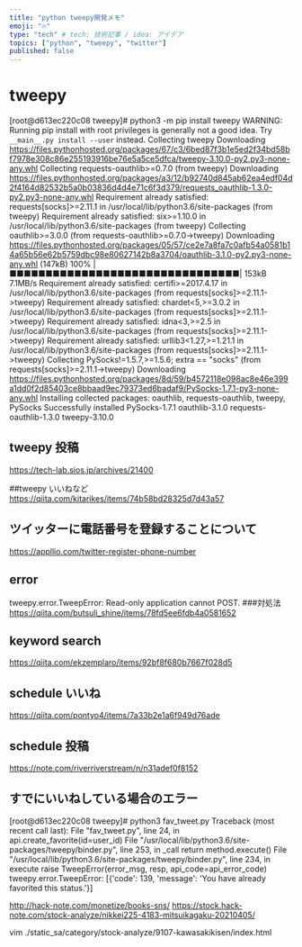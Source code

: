 ```yaml
---
title: "python tweepy開発メモ"
emoji: "🔥"
type: "tech" # tech: 技術記事 / idea: アイデア
topics: ["python", "tweepy", "twitter"]
published: false
---
```


# tweepy
[root@d613ec220c08 tweepy]# python3 -m pip install tweepy
WARNING: Running pip install with root privileges is generally not a good idea. Try `__main__.py install --user` instead.
Collecting tweepy
  Downloading https://files.pythonhosted.org/packages/67/c3/6bed87f3b1e5ed2f34bd58bf7978e308c86e255193916be76e5a5ce5dfca/tweepy-3.10.0-py2.py3-none-any.whl
Collecting requests-oauthlib>=0.7.0 (from tweepy)
  Downloading https://files.pythonhosted.org/packages/a3/12/b92740d845ab62ea4edf04d2f4164d82532b5a0b03836d4d4e71c6f3d379/requests_oauthlib-1.3.0-py2.py3-none-any.whl
Requirement already satisfied: requests[socks]>=2.11.1 in /usr/local/lib/python3.6/site-packages (from tweepy)
Requirement already satisfied: six>=1.10.0 in /usr/local/lib/python3.6/site-packages (from tweepy)
Collecting oauthlib>=3.0.0 (from requests-oauthlib>=0.7.0->tweepy)
  Downloading https://files.pythonhosted.org/packages/05/57/ce2e7a8fa7c0afb54a0581b14a65b56e62b5759dbc98e80627142b8a3704/oauthlib-3.1.0-py2.py3-none-any.whl (147kB)
    100% |■■■■■■■■■■■■■■■■■■■■■■■■■■■■■■■■| 153kB 7.1MB/s
Requirement already satisfied: certifi>=2017.4.17 in /usr/local/lib/python3.6/site-packages (from requests[socks]>=2.11.1->tweepy)
Requirement already satisfied: chardet<5,>=3.0.2 in /usr/local/lib/python3.6/site-packages (from requests[socks]>=2.11.1->tweepy)
Requirement already satisfied: idna<3,>=2.5 in /usr/local/lib/python3.6/site-packages (from requests[socks]>=2.11.1->tweepy)
Requirement already satisfied: urllib3<1.27,>=1.21.1 in /usr/local/lib/python3.6/site-packages (from requests[socks]>=2.11.1->tweepy)
Collecting PySocks!=1.5.7,>=1.5.6; extra == "socks" (from requests[socks]>=2.11.1->tweepy)
  Downloading https://files.pythonhosted.org/packages/8d/59/b4572118e098ac8e46e399a1dd0f2d85403ce8bbaad9ec79373ed6badaf9/PySocks-1.7.1-py3-none-any.whl
Installing collected packages: oauthlib, requests-oauthlib, tweepy, PySocks
Successfully installed PySocks-1.7.1 oauthlib-3.1.0 requests-oauthlib-1.3.0 tweepy-3.10.0

## tweepy 投稿
https://tech-lab.sios.jp/archives/21400

##tweepy いいねなど
https://qiita.com/kitarikes/items/74b58bd28325d7d43a57

## ツイッターに電話番号を登録することについて
https://appllio.com/twitter-register-phone-number

## error
tweepy.error.TweepError: Read-only application cannot POST.
###対処法
https://qiita.com/butsuli_shine/items/78fd5ee6fdb4a0581652

## keyword search
https://qiita.com/ekzemplaro/items/92bf8f680b7667f028d5
## schedule いいね
https://qiita.com/pontyo4/items/7a33b2e1a6f949d76ade
## schedule 投稿
https://note.com/riverriverstream/n/n31adef0f8152


## すでにいいねしている場合のエラー
[root@d613ec220c08 tweepy]# python3 fav_tweet.py
Traceback (most recent call last):
  File "fav_tweet.py", line 24, in <module>
    api.create_favorite(id=user_id)
  File "/usr/local/lib/python3.6/site-packages/tweepy/binder.py", line 253, in _call
    return method.execute()
  File "/usr/local/lib/python3.6/site-packages/tweepy/binder.py", line 234, in execute
    raise TweepError(error_msg, resp, api_code=api_error_code)
tweepy.error.TweepError: [{'code': 139, 'message': 'You have already favorited this status.'}]



http://hack-note.com/monetize/books-sns/
https://stock.hack-note.com/stock-analyze/nikkei225-4183-mitsuikagaku-20210405/

vim ./static_sa/category/stock-analyze/9107-kawasakikisen/index.html

